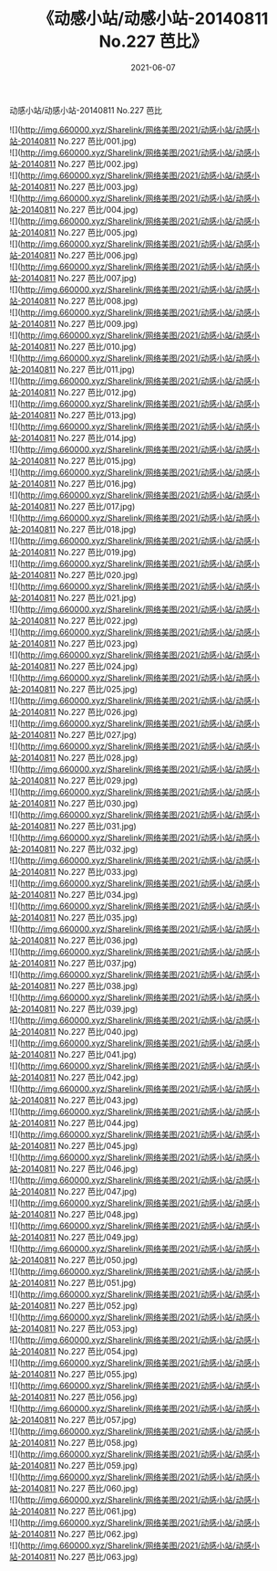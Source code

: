 ﻿---
layout: post
title:  《动感小站/动感小站-20140811 No.227 芭比》
date:   2021-06-07
img: http://img.660000.xyz/Sharelink/网络美图/2021/动感小站/动感小站-20140811 No.227 芭比/000.jpg
categories: [美女, 清纯, 唯美]
---

动感小站/动感小站-20140811 No.227 芭比

 ![](http://img.660000.xyz/Sharelink/网络美图/2021/动感小站/动感小站-20140811 No.227 芭比/001.jpg) <br>![](http://img.660000.xyz/Sharelink/网络美图/2021/动感小站/动感小站-20140811 No.227 芭比/002.jpg) <br>![](http://img.660000.xyz/Sharelink/网络美图/2021/动感小站/动感小站-20140811 No.227 芭比/003.jpg) <br>![](http://img.660000.xyz/Sharelink/网络美图/2021/动感小站/动感小站-20140811 No.227 芭比/004.jpg) <br>![](http://img.660000.xyz/Sharelink/网络美图/2021/动感小站/动感小站-20140811 No.227 芭比/005.jpg) <br>![](http://img.660000.xyz/Sharelink/网络美图/2021/动感小站/动感小站-20140811 No.227 芭比/006.jpg) <br>![](http://img.660000.xyz/Sharelink/网络美图/2021/动感小站/动感小站-20140811 No.227 芭比/007.jpg) <br>![](http://img.660000.xyz/Sharelink/网络美图/2021/动感小站/动感小站-20140811 No.227 芭比/008.jpg) <br>![](http://img.660000.xyz/Sharelink/网络美图/2021/动感小站/动感小站-20140811 No.227 芭比/009.jpg) <br>![](http://img.660000.xyz/Sharelink/网络美图/2021/动感小站/动感小站-20140811 No.227 芭比/010.jpg) <br>![](http://img.660000.xyz/Sharelink/网络美图/2021/动感小站/动感小站-20140811 No.227 芭比/011.jpg) <br>![](http://img.660000.xyz/Sharelink/网络美图/2021/动感小站/动感小站-20140811 No.227 芭比/012.jpg) <br>![](http://img.660000.xyz/Sharelink/网络美图/2021/动感小站/动感小站-20140811 No.227 芭比/013.jpg) <br>![](http://img.660000.xyz/Sharelink/网络美图/2021/动感小站/动感小站-20140811 No.227 芭比/014.jpg) <br>![](http://img.660000.xyz/Sharelink/网络美图/2021/动感小站/动感小站-20140811 No.227 芭比/015.jpg) <br>![](http://img.660000.xyz/Sharelink/网络美图/2021/动感小站/动感小站-20140811 No.227 芭比/016.jpg) <br>![](http://img.660000.xyz/Sharelink/网络美图/2021/动感小站/动感小站-20140811 No.227 芭比/017.jpg) <br>![](http://img.660000.xyz/Sharelink/网络美图/2021/动感小站/动感小站-20140811 No.227 芭比/018.jpg) <br>![](http://img.660000.xyz/Sharelink/网络美图/2021/动感小站/动感小站-20140811 No.227 芭比/019.jpg) <br>![](http://img.660000.xyz/Sharelink/网络美图/2021/动感小站/动感小站-20140811 No.227 芭比/020.jpg) <br>![](http://img.660000.xyz/Sharelink/网络美图/2021/动感小站/动感小站-20140811 No.227 芭比/021.jpg) <br>![](http://img.660000.xyz/Sharelink/网络美图/2021/动感小站/动感小站-20140811 No.227 芭比/022.jpg) <br>![](http://img.660000.xyz/Sharelink/网络美图/2021/动感小站/动感小站-20140811 No.227 芭比/023.jpg) <br>![](http://img.660000.xyz/Sharelink/网络美图/2021/动感小站/动感小站-20140811 No.227 芭比/024.jpg) <br>![](http://img.660000.xyz/Sharelink/网络美图/2021/动感小站/动感小站-20140811 No.227 芭比/025.jpg) <br>![](http://img.660000.xyz/Sharelink/网络美图/2021/动感小站/动感小站-20140811 No.227 芭比/026.jpg) <br>![](http://img.660000.xyz/Sharelink/网络美图/2021/动感小站/动感小站-20140811 No.227 芭比/027.jpg) <br>![](http://img.660000.xyz/Sharelink/网络美图/2021/动感小站/动感小站-20140811 No.227 芭比/028.jpg) <br>![](http://img.660000.xyz/Sharelink/网络美图/2021/动感小站/动感小站-20140811 No.227 芭比/029.jpg) <br>![](http://img.660000.xyz/Sharelink/网络美图/2021/动感小站/动感小站-20140811 No.227 芭比/030.jpg) <br>![](http://img.660000.xyz/Sharelink/网络美图/2021/动感小站/动感小站-20140811 No.227 芭比/031.jpg) <br>![](http://img.660000.xyz/Sharelink/网络美图/2021/动感小站/动感小站-20140811 No.227 芭比/032.jpg) <br>![](http://img.660000.xyz/Sharelink/网络美图/2021/动感小站/动感小站-20140811 No.227 芭比/033.jpg) <br>![](http://img.660000.xyz/Sharelink/网络美图/2021/动感小站/动感小站-20140811 No.227 芭比/034.jpg) <br>![](http://img.660000.xyz/Sharelink/网络美图/2021/动感小站/动感小站-20140811 No.227 芭比/035.jpg) <br>![](http://img.660000.xyz/Sharelink/网络美图/2021/动感小站/动感小站-20140811 No.227 芭比/036.jpg) <br>![](http://img.660000.xyz/Sharelink/网络美图/2021/动感小站/动感小站-20140811 No.227 芭比/037.jpg) <br>![](http://img.660000.xyz/Sharelink/网络美图/2021/动感小站/动感小站-20140811 No.227 芭比/038.jpg) <br>![](http://img.660000.xyz/Sharelink/网络美图/2021/动感小站/动感小站-20140811 No.227 芭比/039.jpg) <br>![](http://img.660000.xyz/Sharelink/网络美图/2021/动感小站/动感小站-20140811 No.227 芭比/040.jpg) <br>![](http://img.660000.xyz/Sharelink/网络美图/2021/动感小站/动感小站-20140811 No.227 芭比/041.jpg) <br>![](http://img.660000.xyz/Sharelink/网络美图/2021/动感小站/动感小站-20140811 No.227 芭比/042.jpg) <br>![](http://img.660000.xyz/Sharelink/网络美图/2021/动感小站/动感小站-20140811 No.227 芭比/043.jpg) <br>![](http://img.660000.xyz/Sharelink/网络美图/2021/动感小站/动感小站-20140811 No.227 芭比/044.jpg) <br>![](http://img.660000.xyz/Sharelink/网络美图/2021/动感小站/动感小站-20140811 No.227 芭比/045.jpg) <br>![](http://img.660000.xyz/Sharelink/网络美图/2021/动感小站/动感小站-20140811 No.227 芭比/046.jpg) <br>![](http://img.660000.xyz/Sharelink/网络美图/2021/动感小站/动感小站-20140811 No.227 芭比/047.jpg) <br>![](http://img.660000.xyz/Sharelink/网络美图/2021/动感小站/动感小站-20140811 No.227 芭比/048.jpg) <br>![](http://img.660000.xyz/Sharelink/网络美图/2021/动感小站/动感小站-20140811 No.227 芭比/049.jpg) <br>![](http://img.660000.xyz/Sharelink/网络美图/2021/动感小站/动感小站-20140811 No.227 芭比/050.jpg) <br>![](http://img.660000.xyz/Sharelink/网络美图/2021/动感小站/动感小站-20140811 No.227 芭比/051.jpg) <br>![](http://img.660000.xyz/Sharelink/网络美图/2021/动感小站/动感小站-20140811 No.227 芭比/052.jpg) <br>![](http://img.660000.xyz/Sharelink/网络美图/2021/动感小站/动感小站-20140811 No.227 芭比/053.jpg) <br>![](http://img.660000.xyz/Sharelink/网络美图/2021/动感小站/动感小站-20140811 No.227 芭比/054.jpg) <br>![](http://img.660000.xyz/Sharelink/网络美图/2021/动感小站/动感小站-20140811 No.227 芭比/055.jpg) <br>![](http://img.660000.xyz/Sharelink/网络美图/2021/动感小站/动感小站-20140811 No.227 芭比/056.jpg) <br>![](http://img.660000.xyz/Sharelink/网络美图/2021/动感小站/动感小站-20140811 No.227 芭比/057.jpg) <br>![](http://img.660000.xyz/Sharelink/网络美图/2021/动感小站/动感小站-20140811 No.227 芭比/058.jpg) <br>![](http://img.660000.xyz/Sharelink/网络美图/2021/动感小站/动感小站-20140811 No.227 芭比/059.jpg) <br>![](http://img.660000.xyz/Sharelink/网络美图/2021/动感小站/动感小站-20140811 No.227 芭比/060.jpg) <br>![](http://img.660000.xyz/Sharelink/网络美图/2021/动感小站/动感小站-20140811 No.227 芭比/061.jpg) <br>![](http://img.660000.xyz/Sharelink/网络美图/2021/动感小站/动感小站-20140811 No.227 芭比/062.jpg) <br>![](http://img.660000.xyz/Sharelink/网络美图/2021/动感小站/动感小站-20140811 No.227 芭比/063.jpg) <br>